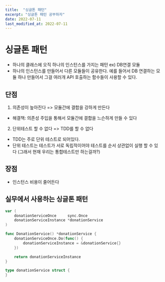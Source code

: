 ```yaml
---
title:  "싱글톤 패턴"
excerpt: "싱글톤 패턴 공부하자"
date: 2022-07-11
last_modified_at: 2022-07-11
---
```


# 싱글톤 패턴
- 하나의 클래스에 오직 하나의 인스턴스를 가지는 패턴
  ex) DB연결 모듈
- 하나의 인스턴스를 만들어서 다른 모듈들이 공유한다. 예를 들어서 DB 연결하는 모듈 하나 만들어서 그걸 여러개 API 호출하는 함수들이 사용할 수 있다.

## 단점
1) 의존성이 높아진다 => 모듈간에 결합을 강하게 만든다
- 해결책: 의존성 주입을 통해서 모듈간에 결합을 느슨하게 만들 수 있다

2) 단위테스트 할 수 없다 => TDD를 할 수 없다
- TDD는 주로 단위 테스트로 되어있다.
- 단위 테스트는 테스트가 서로 독립적이어야 테스트를 순서 상관없이 실행 할 수 있다
  (그래서 현재 우리는 통합테스트만 하는걸까?)

## 장점
- 인스턴스 비용이 줄어든다

## 실무에서 사용하는 싱글톤 패턴
```go
var (
	donationServiceOnce     sync.Once
	donationServiceInstance *donationService
)

func DonationService() *donationService {
	donationServiceOnce.Do(func() {
		donationServiceInstance = &donationService{}
	})

	return donationServiceInstance
}

type donationService struct {
}
```
